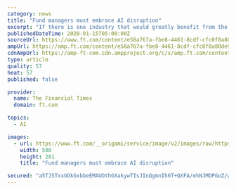 ```yaml
---
category: news
title: "Fund managers must embrace AI disruption"
excerpt: "If there is one industry that would greatly benefit from the genuine adoption of artificial intelligence (AI), it is investment management. Investing, in its simplest form, is about predicting the future — the future value of a company, index, currency, country, or relationship. Investment predictions are made like all predictions ..."
publishedDateTime: 2020-01-15T05:00:00Z
sourceUrl: https://www.ft.com/content/e58a767a-fbe8-4461-8cdf-cfc0f8a80de9
ampUrl: https://amp.ft.com/content/e58a767a-fbe8-4461-8cdf-cfc0f8a80de9
cdnAmpUrl: https://amp-ft-com.cdn.ampproject.org/c/s/amp.ft.com/content/e58a767a-fbe8-4461-8cdf-cfc0f8a80de9
type: article
quality: 57
heat: 57
published: false

provider:
  name: The Financial Times
  domain: ft.com

topics:
  - AI

images:
  - url: https://www.ft.com/__origami/service/image/v2/images/raw/https%3A%2F%2Fd1e00ek4ebabms.cloudfront.net%2Fproduction%2Ffe0cce0a-27d1-4781-84ba-312e3d3e9e20.jpg?source=google-amp&fit=scale-down&width=500
    width: 500
    height: 281
    title: "Fund managers must embrace AI disruption"

secured: "a5TJ5TxxGOkGxbbeEMAUDthGXakywTIsJInQgmnIh6T+QXFA/ehNJMDPGoZ/wzZjTZoLFG446jEgkNVV7F3ezXQjZvly5b6JJgTmWWqlcj9CgD5yO/De0yy+ppl3AiqMN8cYH7GCeHHTyW8tkt5PC5/+1Ylst0eoBaJ2JUQI9GeU73vcZNl64qM3kmDV2v8RwkWLnkwDC8CzlZW1FLmLmNksz1srBJiGIY5d4TXUwe/tslKmdzPnEaP3KJeZjtmHN/PMG+6vWGKQ42L/LigqXHZWggiGn0TsQnQbUdTMHQnedsrehKbdBWCKkFhca/+UnfjEERbDN9qtg3xdeRWIo22dll8H1BlRBuIo/eRnH7/1HGZioBjEoGo5Jww2jW/a0P+yNtk792bIFSULrZOZLZfK+YpFg0idFhF2QUe0g6fNQvXYFkmIH5TlXhcXoCpSwdkcOXU0QLYUbIwMcyF7oA==;5qM/Pl2ubPAfZ1SXgHaaZQ=="
---
```


